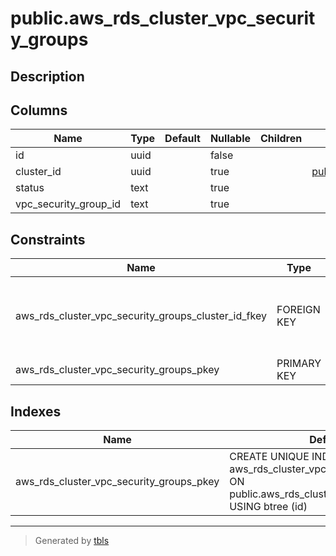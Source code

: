 # public.aws_rds_cluster_vpc_security_groups

## Description

## Columns

| Name | Type | Default | Nullable | Children | Parents | Comment |
| ---- | ---- | ------- | -------- | -------- | ------- | ------- |
| id | uuid |  | false |  |  |  |
| cluster_id | uuid |  | true |  | [public.aws_rds_clusters](public.aws_rds_clusters.md) |  |
| status | text |  | true |  |  |  |
| vpc_security_group_id | text |  | true |  |  |  |

## Constraints

| Name | Type | Definition |
| ---- | ---- | ---------- |
| aws_rds_cluster_vpc_security_groups_cluster_id_fkey | FOREIGN KEY | FOREIGN KEY (cluster_id) REFERENCES aws_rds_clusters(id) ON DELETE CASCADE |
| aws_rds_cluster_vpc_security_groups_pkey | PRIMARY KEY | PRIMARY KEY (id) |

## Indexes

| Name | Definition |
| ---- | ---------- |
| aws_rds_cluster_vpc_security_groups_pkey | CREATE UNIQUE INDEX aws_rds_cluster_vpc_security_groups_pkey ON public.aws_rds_cluster_vpc_security_groups USING btree (id) |

---

> Generated by [tbls](https://github.com/k1LoW/tbls)
